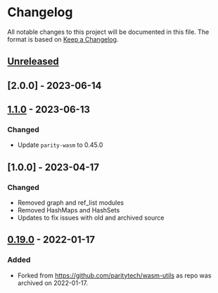 # Changelog

All notable changes to this project will be documented in this file.  The format is based on [Keep a Changelog].

[comment]: <> (Added:      new features)
[comment]: <> (Changed:    changes in existing functionality)
[comment]: <> (Deprecated: soon-to-be removed features)
[comment]: <> (Removed:    now removed features)
[comment]: <> (Fixed:      any bug fixes)
[comment]: <> (Security:   in case of vulnerabilities)


## [Unreleased]

## [2.0.0] - 2023-06-14



## [1.1.0] - 2023-06-13



### Changed
* Update `parity-wasm` to 0.45.0


## [1.0.0] - 2023-04-17

### Changed
* Removed graph and ref_list modules
* Removed HashMaps and HashSets
* Updates to fix issues with old and archived source


## [0.19.0] - 2022-01-17

### Added
* Forked from https://github.com/paritytech/wasm-utils as repo was archived on 2022-01-17.


[Keep a Changelog]: https://keepachangelog.com/en/1.0.0
[unreleased]: https://github.com/casper-network/casper-wasm-utils/compare/v2.0.0...master
[1.1.0]: https://github.com/casper-network/casper-wasm-utils/compare/v1.1.0...v2.0.0
[1.1.0]: https://github.com/casper-network/casper-wasm-utils/compare/c20633c...v1.1.0
[0.19.0]: https://github.com/paritytech/wasm-utils
